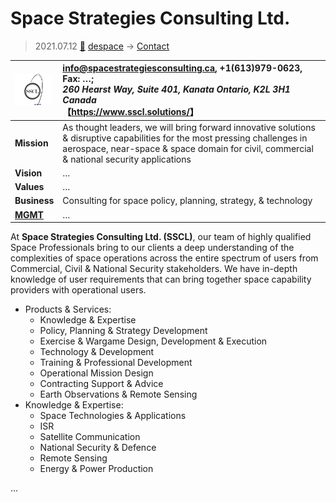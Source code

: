 # Space Strategies Consulting Ltd.
> 2021.07.12 [🚀](../../../index/index.md) [despace](../index.md) → [Contact](../contact.md)

|[![](../f/contact/s/sscl_logo1_thumb.webp)](../f/contact/s/s/sscl_logo1.webp)|<info@spacestrategiesconsulting.ca>, +1(613)979-0623, Fax: …;<br> *260 Hearst Way, Suite 401, Kanata Ontario, K2L 3H1 Canada*<br> 【<https://www.sscl.solutions/>】|
|:-|:-|
|**Mission**|As thought leaders, we will bring forward innovative solutions & disruptive capabilities for the most pressing challenges in aerospace, near-space & space domain for civil, commercial & national security applications|
|**Vision**|…|
|**Values**|…|
|**Business**|Consulting for space policy, planning, strategy, & technology|
|**[MGMT](../mgmt.md)**|…|

At **Space Strategies Consulting Ltd. (SSCL)**, our team of highly qualified Space Professionals bring to our clients a deep understanding of the complexities of space operations across the entire spectrum of users from Commercial, Civil & National Security stakeholders. We have in-depth knowledge of user requirements that can bring together space capability providers with operational users.

   - Products & Services:
      - Knowledge & Expertise
      - Policy, Planning & Strategy Development
      - Exercise & Wargame Design, Development & Execution
      - Technology & Development
      - Training & Professional Development
      - Operational Mission Design
      - Contracting Support & Advice
      - Earth Observations & Remote Sensing
   - Knowledge & Expertise:
      - Space Technologies & Applications
      - ISR
      - Satellite Communication
      - National Security & Defence
      - Remote Sensing
      - Energy & Power Production

<p style="page-break-after:always"> </p>

…
